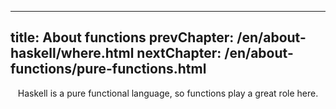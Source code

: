 ----
title: About functions
prevChapter: /en/about-haskell/where.html
nextChapter: /en/about-functions/pure-functions.html
----

<p align="center">Haskell is a pure functional language, so functions play a great role here.</p>

